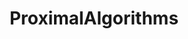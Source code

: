 ---
title: "ProximalAlgorithms"
collection: software
software_url: "https://juliafirstorder.github.io/ProximalAlgorithms.jl/stable/"
description: "A Julia package for non-smooth optimization algorithms. This package provides algorithms for the minimization of objective functions that include non-smooth terms, such as constraints or non-differentiable penalties. Implemented algorithms include: 


- (Fast) Proximal gradient methods  

- Douglas-Rachford splitting  

- Three-term splitting  

- Primal-dual splitting algorithms  

- Newton-type methods  


This package works well in combination with ProximalOperators, which contains a wide range of functions that can be used to express cost terms."
---